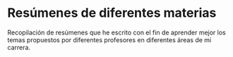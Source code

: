 # Resúmenes de diferentes materias
Recopilación de resúmenes que he escrito con el fin de aprender mejor los temas propuestos por diferentes profesores en diferentes áreas de mi carrera.
